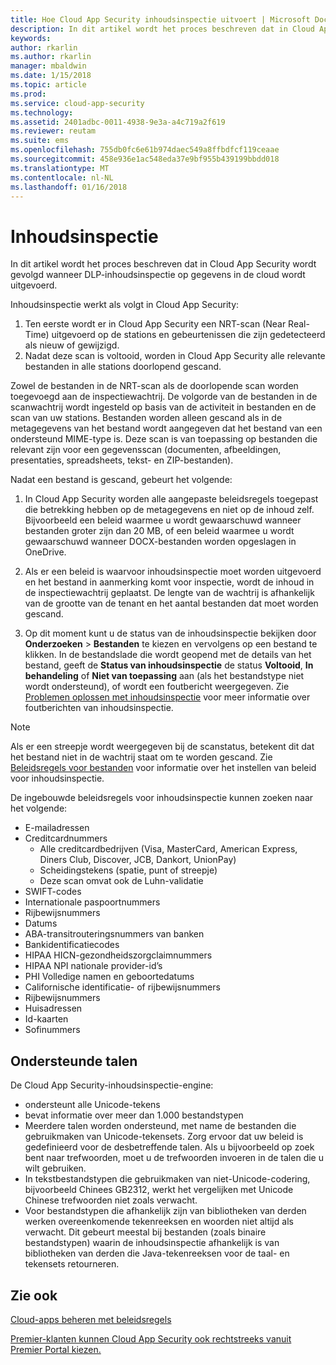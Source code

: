 ```yaml
---
title: Hoe Cloud App Security inhoudsinspectie uitvoert | Microsoft Docs
description: In dit artikel wordt het proces beschreven dat in Cloud App Security wordt gevolgd wanneer DLP-inhoudsinspectie op gegevens in de cloud wordt uitgevoerd.
keywords: 
author: rkarlin
ms.author: rkarlin
manager: mbaldwin
ms.date: 1/15/2018
ms.topic: article
ms.prod: 
ms.service: cloud-app-security
ms.technology: 
ms.assetid: 2401adbc-0011-4938-9e3a-a4c719a2f619
ms.reviewer: reutam
ms.suite: ems
ms.openlocfilehash: 755db0fc6e61b974daec549a8ffbdfcf119ceaae
ms.sourcegitcommit: 458e936e1ac548eda37e9bf955b439199bbdd018
ms.translationtype: MT
ms.contentlocale: nl-NL
ms.lasthandoff: 01/16/2018
---
```

# <a name="content-inspection"></a>Inhoudsinspectie
In dit artikel wordt het proces beschreven dat in Cloud App Security wordt gevolgd wanneer DLP-inhoudsinspectie op gegevens in de cloud wordt uitgevoerd. 


Inhoudsinspectie werkt als volgt in Cloud App Security:
1. Ten eerste wordt er in Cloud App Security een NRT-scan (Near Real-Time) uitgevoerd op de stations en gebeurtenissen die zijn gedetecteerd als nieuw of gewijzigd.
2. Nadat deze scan is voltooid, worden in Cloud App Security alle relevante bestanden in alle stations doorlopend gescand.  

Zowel de bestanden in de NRT-scan als de doorlopende scan worden toegevoegd aan de inspectiewachtrij. De volgorde van de bestanden in de scanwachtrij wordt ingesteld op basis van de activiteit in bestanden en de scan van uw stations. Bestanden worden alleen gescand als in de metagegevens van het bestand wordt aangegeven dat het bestand van een ondersteund MIME-type is. Deze scan is van toepassing op bestanden die relevant zijn voor een gegevensscan (documenten, afbeeldingen, presentaties, spreadsheets, tekst- en ZIP-bestanden).  

Nadat een bestand is gescand, gebeurt het volgende:

1. In Cloud App Security worden alle aangepaste beleidsregels toegepast die betrekking hebben op de metagegevens en niet op de inhoud zelf. Bijvoorbeeld een beleid waarmee u wordt gewaarschuwd wanneer bestanden groter zijn dan 20 MB, of een beleid waarmee u wordt gewaarschuwd wanneer DOCX-bestanden worden opgeslagen in OneDrive. 

2. Als er een beleid is waarvoor inhoudsinspectie moet worden uitgevoerd en het bestand in aanmerking komt voor inspectie, wordt de inhoud in de inspectiewachtrij geplaatst. De lengte van de wachtrij is afhankelijk van de grootte van de tenant en het aantal bestanden dat moet worden gescand. 

3. Op dit moment kunt u de status van de inhoudsinspectie bekijken door **Onderzoeken** > **Bestanden** te kiezen en vervolgens op een bestand te klikken. In de bestandslade die wordt geopend met de details van het bestand, geeft de **Status van inhoudsinspectie** de status **Voltooid**, **In behandeling** of **Niet van toepassing** aan (als het bestandstype niet wordt ondersteund), of wordt een foutbericht weergegeven. Zie [Problemen oplossen met inhoudsinspectie](troubleshooting-content-inspection.md) voor meer informatie over foutberichten van inhoudsinspectie.

> [!NOTE]
> Als er een streepje wordt weergegeven bij de scanstatus, betekent dit dat het bestand niet in de wachtrij staat om te worden gescand. Zie [Beleidsregels voor bestanden](data-protection-policies.md) voor informatie over het instellen van beleid voor inhoudsinspectie.

De ingebouwde beleidsregels voor inhoudsinspectie kunnen zoeken naar het volgende:

- E-mailadressen 
- Creditcardnummers 
  - Alle creditcardbedrijven (Visa, MasterCard, American Express, Diners Club, Discover, JCB, Dankort, UnionPay) 
  - Scheidingstekens (spatie, punt of streepje)
  - Deze scan omvat ook de Luhn-validatie
- SWIFT-codes
- Internationale paspoortnummers
- Rijbewijsnummers
- Datums
- ABA-transitrouteringsnummers van banken
- Bankidentificatiecodes
- HIPAA HICN-gezondheidszorgclaimnummers
- HIPAA NPI nationale provider-id’s
- PHI Volledige namen en geboortedatums
- Californische identificatie- of rijbewijsnummers
- Rijbewijsnummers
- Huisadressen
- Id-kaarten
- Sofinummers

## <a name="supported-languages"></a>Ondersteunde talen

De Cloud App Security-inhoudsinspectie-engine:
-   ondersteunt alle Unicode-tekens
-   bevat informatie over meer dan 1.000 bestandstypen
-   Meerdere talen worden ondersteund, met name de bestanden die gebruikmaken van Unicode-tekensets. Zorg ervoor dat uw beleid is gedefinieerd voor de desbetreffende talen. Als u bijvoorbeeld op zoek bent naar trefwoorden, moet u de trefwoorden invoeren in de talen die u wilt gebruiken.
-   In tekstbestandstypen die gebruikmaken van niet-Unicode-codering, bijvoorbeeld Chinees GB2312, werkt het vergelijken met Unicode Chinese trefwoorden niet zoals verwacht.
-   Voor bestandstypen die afhankelijk zijn van bibliotheken van derden werken overeenkomende tekenreeksen en woorden niet altijd als verwacht. Dit gebeurt meestal bij bestanden (zoals binaire bestandstypen) waarin de inhoudsinspectie afhankelijk is van bibliotheken van derden die Java-tekenreeksen voor de taal- en tekensets retourneren.



## <a name="see-also"></a>Zie ook  
[Cloud-apps beheren met beleidsregels](control-cloud-apps-with-policies.md)   

[Premier-klanten kunnen Cloud App Security ook rechtstreeks vanuit Premier Portal kiezen.](https://premier.microsoft.com/)  
  